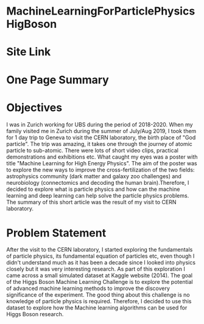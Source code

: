 # MachineLearningForParticlePhysicsHigBoson
# Site Link
# One Page Summary
# Objectives
I was in Zurich working for UBS during the period of 2018-2020. When my family visited me in Zurich during the summer of July/Aug 2019, I took them for 1 day trip to Geneva to visit the CERN laboratory, the birth place of "God particle". The trip was amazing, it takes one through the journey of atomic particle to sub-atomic. There were lots of short video clips, practical demonstrations and exhibitions etc.
What caught my eyes was a poster with title "Machine Learning for High Energy Physics". The aim of the poster was to explore the new ways to improve the cross-fertilization of the two fields: astrophysics community (dark matter and galaxy zoo challenges) and neurobiology (connectomics and decoding the human brain).Therefore, I decided to explore what is particle physics and how can the machine learning and deep learning can help solve the particle physics problems. The summary of this short article was the result of my visit to CERN laboratory. 
# Problem Statement
After the visit to the CERN laboratory, I started exploring the fundamentals of particle physics, its fundamental equation of particles etc, even though I didn't understand much as it has been a decade since I looked into physics closely but it was very interesting research. As part of this exploration I came across a small simulated dataset at Kaggle website (2014). The goal of the Higgs Boson Machine Learning Challenge is to explore the potential of advanced machine learning methods to improve the discovery significance of the experiment. The good thing about this challenge is no knowledge of particle physics is required. Therefore, I decided to use this dataset to explore how the Machine learning algorithms can be used for Higgs Boson research.
